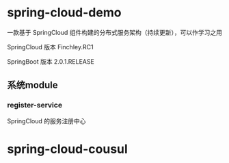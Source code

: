 # spring-cloud-demo

一款基于 SpringCloud 组件构建的分布式服务架构（持续更新），可以作学习之用

SpringCloud 版本 Finchley.RC1

SpringBoot 版本 2.0.1.RELEASE

## 系统module

### register-service

SpringCloud 的服务注册中心
# spring-cloud-cousul
